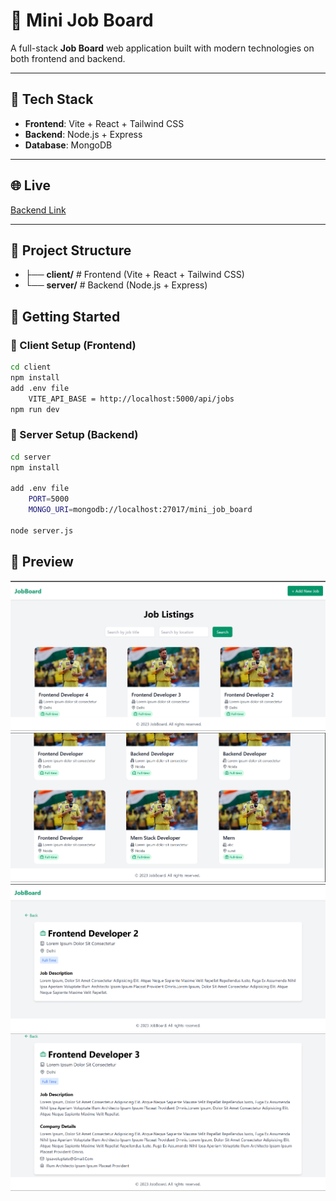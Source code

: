 # 💼 Mini Job Board

A full-stack **Job Board** web application built with modern technologies on both frontend and backend.

---

## 🧰 Tech Stack

- **Frontend**: Vite + React + Tailwind CSS
- **Backend**: Node.js + Express
- **Database**: MongoDB

---

## 🌐 Live

[Backend Link](https://mini-job-board-ime2.onrender.com/api/jobs)

---

## 📁 Project Structure

- ├── **client/** # Frontend (Vite + React + Tailwind CSS)
- └── **server/** # Backend (Node.js + Express)


## 🚀 Getting Started

### 🔷 Client Setup (Frontend)

```bash
cd client
npm install
add .env file
    VITE_API_BASE = http://localhost:5000/api/jobs
npm run dev

```
### 🔷 Server Setup (Backend)

```bash
cd server
npm install

add .env file
    PORT=5000
    MONGO_URI=mongodb://localhost:27017/mini_job_board

node server.js
```

## 📸 Preview

![Home Screenshot](screenshot/Screenshot1.png)
![Home Screenshot](./screenshot/Screenshot2.png)
![Job Detail page Screenshot](./screenshot/Screenshot3.png)
![Job Detail page Screenshot](./screenshot/Screenshot4.png)
